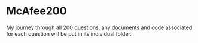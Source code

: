 # McAfee200
My journey through all 200 questions, any documents and code associated for each question will be put in its individual folder.
